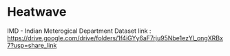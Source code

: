 # Heatwave

IMD - Indian Meterogical Department 
Dataset link  : https://drive.google.com/drive/folders/1f4iGYy6aF7rju95Nbe1ezYl_ongXRBx7?usp=share_link
